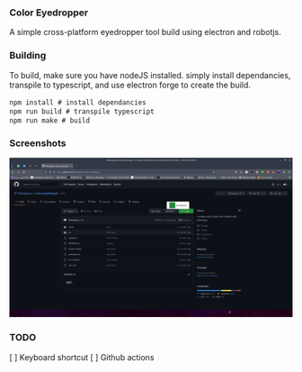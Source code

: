### Color Eyedropper

A simple cross-platform eyedropper tool build using electron and robotjs.

### Building

To build, make sure you have nodeJS installed.
simply install dependancies, transpile to typescript, and use electron forge to create the build.

```
npm install # install dependancies
npm run build # transpile typescript
npm run make # build
```

### Screenshots
![alt text](https://github.com/mastagoon/color-eyedropper/blob/master/screenshots/sc1.png?raw=true)

### TODO
[ ] Keyboard shortcut
[ ] Github actions
